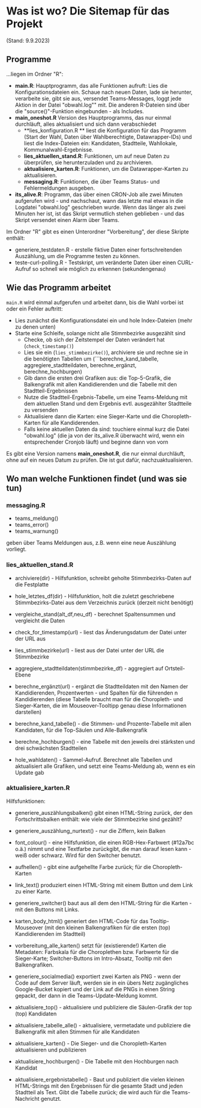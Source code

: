 # Was ist wo? Die Sitemap für das Projekt

(Stand: 9.9.2023)

## Programme
...liegen im Ordner "R":

* **main.R**: Hauptprogramm, das alle Funktionen aufruft: Lies die Konfigurationsdateien ein. Schaue nach neuen Daten, lade sie herunter, verarbeite sie, gibt sie aus, versendet Teams-Messages, loggt jede Aktion in der Datei "obwahl.log"" mit. Die anderen R-Dateien sind über die "source()"-Funktion eingebunden - als Includes.
* **main_oneshot.R** Version des Hauptprogramms, das nur einmal durchläuft, alles aktualisiert und sich dann verabschiedet
  * **lies_konfiguration.R ** liest die Konfiguration für das Programm (Start der Wahl, Daten über Wahlberechtigte, Datawrapper-IDs) und liest die Index-Dateien ein: Kandidaten, Stadtteile, Wahllokale, Kommunalwahl-Ergebnisse. 
  * **lies_aktuellen_stand.R**: Funktionen, um auf neue Daten zu überprüfen, sie herunterzuladen und zu archivieren. 
  * **aktualisiere_karten.R**: Funktionen, um die Datawrapper-Karten zu aktualisieren. 
  * **messaging.R**: Funktionen, die über Teams Status- und Fehlermeldungen ausgeben. 
* **its_alive.R**: Programm, das über einen CRON-Job alle zwei Minuten aufgerufen wird - und nachschaut, wann das letzte mal etwas in die Logdatei "obwahl.log" geschrieben wurde. Wenn das länger als zwei Minuten her ist, ist das Skript vermutlich stehen geblieben - und das Skript versendet einen Alarm über Teams. 
  
Im Ordner "R" gibt es einen Unterordner "Vorbereitung", der diese Skripte enthält:

* generiere_testdaten.R - erstelle fiktive Daten einer fortschreitenden Auszählung, um die Programme testen zu können. 
* teste-curl-polling.R - Testskript, um veränderte Daten über einen CURL-Aufruf so schnell wie möglich zu erkennen (sekundengenau) 

## Wie das Programm arbeitet

```main.R``` wird einmal aufgerufen und arbeitet dann, bis die Wahl vorbei ist
oder ein Fehler auftritt: 

- Lies zunächst die Konfigurationsdatei ein und hole Index-Dateien (mehr zu denen unten)
- Starte eine Schleife, solange nicht alle Stimmbezirke ausgezählt sind
  - Checke, ob sich der Zeitstempel der Daten verändert hat (```check_timestamp()```)
  - Lies sie ein (```lies_stimmbezirke()```), archiviere sie und rechne sie in die benötigten Tabellen um (```berechne_kand_tabelle, aggregiere_stadtteildaten, berechne_ergänzt, berechne_hochburgen)
  - Gib dann die ersten drei Grafiken aus: die Top-5-Grafik, die Balkengrafik mit allen Kandidierenden und die Tabelle mit den Stadtteil-Ergebnissen
  - Nutze die Stadtteil-Ergebnis-Tabelle, um eine Teams-Meldung mit dem aktuellen Stand und dem Ergebnis evtl. ausgezählter Stadtteile zu versenden
  - Aktualisiere dann die Karten: eine Sieger-Karte und die Choropleth-Karten für alle Kandiderenden.
  - Falls keine aktuellen Daten da sind: touchiere einmal kurz die Datei "obwahl.log" (die ja von der its_alive.R überwacht wird, wenn ein entsprechender Cronjob läuft) und beginne dann von vorn

Es gibt eine Version namens **main_oneshot.R**, die nur einmal durchläuft, ohne auf ein neues Datum zu prüfen. Die ist gut dafür, nachzuaktualisieren. 

## Wo man welche Funktionen findet (und was sie tun)

### messaging.R
- teams_meldung()
- teams_error()
- teams_warnung()

geben über Teams Meldungen aus, z.B. wenn eine neue Auszählung vorliegt.

### lies_aktuellen_stand.R

- archiviere(dir) - Hilfsfunktion, schreibt geholte Stimmbezirks-Daten auf die Festplatte
- hole_letztes_df(dir) - Hilfsfunktion, holt die zuletzt geschriebene Stimmbezirks-Datei aus dem Verzeichnis zurück  (derzeit nicht benötigt)
- vergleiche_stand(alt_df,neu_df) - berechnet Spaltensummen und vergleicht die Daten
- check_for_timestamp(url) - liest das Änderungsdatum der Datei unter der URL aus
- lies_stimmbezirke(url) - liest aus der Datei unter der URL die Stimmbezirke
- aggregiere_stadtteildaten(stimmbezirke_df) - aggregiert auf Ortsteil-Ebene
- berechne_ergänzt(url) - ergänzt die Stadtteildaten mit den Namen der Kandidierenden, Prozentwerten - und Spalten für die führenden n Kandidierenden (diese Tabelle braucht man für die Choropleth- und Sieger-Karten, die im Mouseover-Tooltipp genau diese Informationen darstellen)
- berechne_kand_tabelle() - die Stimmen- und Prozente-Tabelle mit allen Kandidaten, für die Top-Säulen und Alle-Balkengrafik
- berechne_hochburgen() - eine Tabelle mit den jeweils drei stärksten und drei schwächsten Stadtteilen

- hole_wahldaten() - Sammel-Aufruf. Berechnet alle Tabellen und aktualisiert alle Grafiken, und setzt eine Teams-Meldung ab, wenn es ein Update gab

### aktualisiere_karten.R

Hilfsfunktionen:
- generiere_auszählungsbalken() gibt einen HTML-String zurück, der den Fortschrittsbalken enthält: wie viele der Stimmbezirke sind gezählt?
- generiere_auszählung_nurtext() - nur die Ziffern, kein Balken
- font_colour() - eine Hilfsfunktion, die einen RGB-Hex-Farbwert (#12a7bc o.ä.) nimmt und eine Textfarbe zurückgibt, die man darauf lesen kann - weiß oder schwarz. Wird für den Switcher benutzt. 
- aufhellen() - gibt eine aufgehellte Farbe zurück; für die Choropleth-Karten
- link_text() produziert einen HTML-String mit einem Button und dem Link zu einer Karte.

- generiere_switcher() baut aus all dem den HTML-String für die Karten - mit den Buttons mit Links. 
- karten_body_html() generiert den HTML-Code für das Tooltip-Mouseover (mit den kleinen Balkengrafiken für die ersten (top) Kandidierenden im Stadtteil)
- vorbereitung_alle_karten() setzt für (existierende!) Karten die Metadaten: Farbskala für die Choroplethen bzw. Farbwerte für die Sieger-Karte; Switcher-Buttons im Intro-Absatz, Tooltip mit den Balkengrafiken. 

- generiere_socialmedia() exportiert zwei Karten als PNG - wenn der Code auf dem Server läuft, werden sie in ein übers Netz zugängliches Google-Bucket kopiert und der Link auf die PNGs in einen String gepackt, der dann in die Teams-Update-Meldung kommt. 

- aktualisiere_top() - aktualisiere und publiziere die Säulen-Grafik der top (top) Kandidaten
- aktualisiere_tabelle_alle() -  aktualisiere, vermetadate und publiziere die Balkengrafik mit allen Stimmen für alle Kandidaten
- aktualisiere_karten() - Die Sieger- und die Choropleth-Karten aktualisieren und publizieren
- aktualisiere_hochburgen() - Die Tabelle mit den Hochburgen nach Kandidat
- aktualisiere_ergebnistabelle() - Baut und publiziert die vielen kleinen HTML-Strings mit den Ergebnissen für die gesamte Stadt und jeden Stadtteil als Text. Gibt die Tabelle zurück; die wird auch für die Teams-Nachricht genutzt.

  


